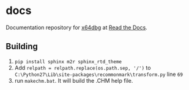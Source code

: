 # docs

Documentation repository for [x64dbg](http://x64dbg.com) at [Read the Docs](https://readthedocs.org/projects/x64dbg).

## Building

1. `pip install sphinx m2r sphinx_rtd_theme` 
2. Add `relpath = relpath.replace(os.path.sep, '/')` to `C:\Python27\Lib\site-packages\recommonmark\transform.py` line `69`
3. run `makechm.bat`. It will build the .CHM help file.
